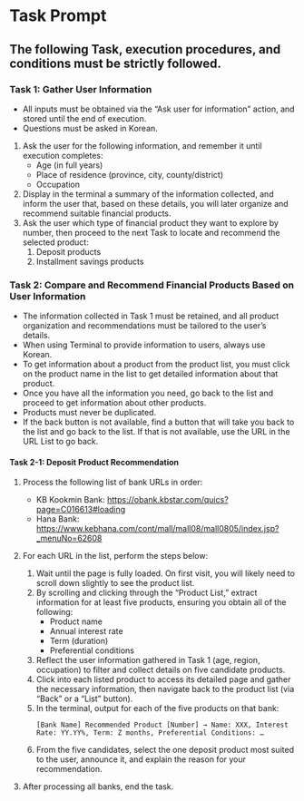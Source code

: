 # Task Prompt  
## The following Task, execution procedures, and conditions **must be strictly followed.**

### Task 1: Gather User Information  
- All inputs must be obtained via the “Ask user for information” action, and stored until the end of execution.  
- Questions must be asked in Korean.  
1. Ask the user for the following information, and remember it until execution completes:  
   - Age (in full years)  
   - Place of residence (province, city, county/district)  
   - Occupation  
2. Display in the terminal a summary of the information collected, and inform the user that, based on these details, you will later organize and recommend suitable financial products.  
3. Ask the user which type of financial product they want to explore by number, then proceed to the next Task to locate and recommend the selected product:  
   1. Deposit products  
   2. Installment savings products  

### Task 2: Compare and Recommend Financial Products Based on User Information  
- The information collected in Task 1 must be retained, and all product organization and recommendations must be tailored to the user’s details.  
- When using Terminal to provide information to users, always use Korean.
- To get information about a product from the product list, you must click on the product name in the list to get detailed information about that product.
- Once you have all the information you need, go back to the list and proceed to get information about other products.
- Products must never be duplicated.
- If the back button is not available, find a button that will take you back to the list and go back to the list. If that is not available, use the URL in the URL List to go back.
#### Task 2-1: Deposit Product Recommendation
1. Process the following list of bank URLs in order:  
   - KB Kookmin Bank: https://obank.kbstar.com/quics?page=C016613#loading  
   - Hana Bank: https://www.kebhana.com/cont/mall/mall08/mall0805/index.jsp?_menuNo=62608  

2. For each URL in the list, perform the steps below:  
   1. Wait until the page is fully loaded. On first visit, you will likely need to scroll down slightly to see the product list.  
   2. By scrolling and clicking through the “Product List,” extract information for at least five products, ensuring you obtain all of the following:  
      - Product name  
      - Annual interest rate  
      - Term (duration)  
      - Preferential conditions  
   3. Reflect the user information gathered in Task 1 (age, region, occupation) to filter and collect details on five candidate products.  
   4. Click into each listed product to access its detailed page and gather the necessary information, then navigate back to the product list (via “Back” or a “List” button).  
   5. In the terminal, output for each of the five products on that bank:  
      ```
      [Bank Name] Recommended Product [Number] → Name: XXX, Interest Rate: YY.YY%, Term: Z months, Preferential Conditions: …
      ```  
   6. From the five candidates, select the one deposit product most suited to the user, announce it, and explain the reason for your recommendation.
   
3. After processing all banks, end the task.  
